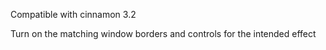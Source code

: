 Compatible with cinnamon 3.2

 Turn on the matching window borders and controls for the intended effect
